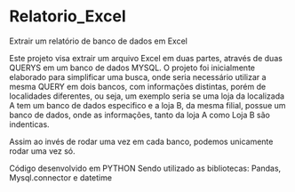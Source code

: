 # Relatorio_Excel
Extrair um relatório de banco de dados em Excel

Este projeto visa extrair um arquivo Excel em duas partes, através de duas QUERYS em um banco de dados MYSQL.
O projeto foi inicialmente elaborado para simplificar uma busca, onde seria necessário utilizar a mesma QUERY em dois bancos, com informações distintas, porém de localidades diferentes, ou seja, um exemplo seria se uma loja da localizada A tem um banco de dados especifico e a loja B, da mesma filial, possue um banco de dados, onde as informações, tanto da loja A como Loja B são indenticas.

Assim ao invés de rodar uma vez em cada banco, podemos unicamente rodar uma vez só.

Código desenvolvido em PYTHON
Sendo utilizado as bibliotecas: Pandas, Mysql.connector e datetime
